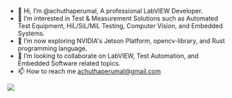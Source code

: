- 👋 Hi, I’m @achuthaperumal, A professional LabVIEW Developer.
- 👀 I’m interested in Test & Measurement Solutions such as Automated Test Equipment, HiL/SiL/MiL Testing, Computer Vision, and Embedded Systems.
- 🌱 I’m now exploring NVIDIA's Jetson Platform, opencv-library, and Rust programming language.
- 💞️ I’m looking to collaborate on LabVIEW, Test Automation, and Embedded Software related topics.
- 📫 How to reach me achuthaperumal@gmail.com

<!---
achuthaperumal/achuthaperumal is a ✨ special ✨ repository because its `README.md` (this file) appears on your GitHub profile.
You can click the Preview link to take a look at your changes.
--->
[![](https://visitcount.itsvg.in/api?id=achuthaperumal&label=Profile%20Views&color=1&pretty=true)](https://visitcount.itsvg.in)
